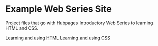 # Example Web Series Site

Project files that go with Hubpages Introductory Web Series to learning HTML and CSS. 

[Learning and using HTML](https://hubpages.com/technology/Learning-HTML-and-Using-HTML)
[Learning and using CSS](https://hubpages.com/technology/Learning-and-Using-CSS)

